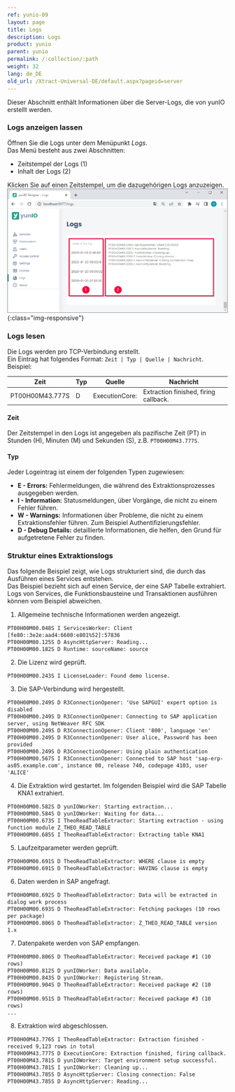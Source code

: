 ```yaml
---
ref: yunio-09
layout: page
title: Logs
description: Logs
product: yunio
parent: yunio
permalink: /:collection/:path
weight: 32
lang: de_DE
old_url: /Xtract-Universal-DE/default.aspx?pageid=server
---
```


Dieser Abschnitt enthält Informationen über die Server-Logs, die von yunIO erstellt werden.<br>

### Logs anzeigen lassen
Öffnen Sie die Logs unter dem Menüpunkt *Logs*. <br>
Das Menü besteht aus zwei Abschnitten:
- Zeitstempel der Logs (1)
- Inhalt der Logs (2)

Klicken Sie auf einen Zeitstempel, um die dazugehörigen Logs anzuzeigen.<br>
![yunIO-Logs](/img/content/yunio/yunIO-Logs.png){:class="img-responsive"}

### Logs lesen

Die Logs werden pro TCP-Verbindung erstellt.<br>
Ein Eintrag hat folgendes Format: `Zeit | Typ | Quelle | Nachricht`. Beispiel:

| Zeit | Typ | Quelle | Nachricht | 
|--------|--------|--------|---|
| PT00H00M43.777S | D | ExecutionCore: | Extraction finished, firing callback.  | 

#### Zeit

Der Zeitstempel in den Logs ist angegeben als pazifische Zeit (PT) in Stunden (H), Minuten (M) und Sekunden (S), z.B. `PT00H00M43.777S`.

<!---
Der Zeitstempel in den Logs ist angegeben als pazifische Zeit (<span style="color:orange">PT</span>) in Stunden (<span style="color:green">H</span>), Minuten (<span style="color:blue">M</span>) und Sekunden (<span style="color:red">S</span>). <br>
Beispiel: <span style="color:orange">PT</span><span style="color:green">00H</span><span style="color:blue">00M</span><span style="color:red">43.777S</span>
-->

#### Typ
Jeder Logeintrag ist einem der folgenden Typen zugewiesen:
- **E - Errors:** Fehlermeldungen, die während des Extraktionsprozesses ausgegeben werden.<br>
- **I - Information:** Statusmeldungen, über Vorgänge, die nicht zu einem Fehler führen.<br>
- **W - Warnings:**  Informationen über Probleme, die nicht zu einem Extraktionsfehler führen. Zum Beispiel Authentifizierungsfehler.<br>
- **D - Debug Details:** detaillierte Informationen, die helfen, den Grund für aufgetretene Fehler zu finden.

### Struktur eines Extraktionslogs

Das folgende Beispiel zeigt, wie Logs strukturiert sind, die durch das Ausführen eines Services entstehen.<br>
Das Beispiel bezieht sich auf einen Service, der eine SAP Tabelle extrahiert. 
Logs von Services, die Funktionsbausteine und Transaktionen ausführen können vom Beispiel abweichen.

1. Allgemeine technische Informationen werden angezeigt.
```
PT00H00M00.048S I ServicesWorker: Client [fe80::3e2e:aad4:6600:e801%52]:57836
PT00H00M00.125S D AsyncHttpServer: Reading...
PT00H00M00.182S D Runtime: sourceName: source
```
2. Die Lizenz wird geprüft.
```
PT00H00M00.243S I LicenseLoader: Found demo license.
```
3. Die SAP-Verbindung wird hergestellt.
```
PT00H00M00.249S D R3ConnectionOpener: 'Use SAPGUI' expert option is disabled
PT00H00M00.249S D R3ConnectionOpener: Connecting to SAP application server, using NetWeaver RFC SDK
PT00H00M00.249S D R3ConnectionOpener: Client '800', language 'en'
PT00H00M00.249S D R3ConnectionOpener: User alice, Password has been provided
PT00H00M00.249S D R3ConnectionOpener: Using plain authentication
PT00H00M00.567S I R3ConnectionOpener: Connected to SAP host 'sap-erp-as05.example.com', instance 00, release 740, codepage 4103, user 'ALICE'
```
4. Die Extraktion wird gestartet. Im folgenden Beispiel wird die SAP Tabelle KNA1 extrahiert.
```
PT00H00M00.582S D yunIOWorker: Starting extraction...
PT00H00M00.584S D yunIOWorker: Waiting for data...
PT00H00M00.673S I TheoReadTableExtractor: Starting extraction - using function module Z_THEO_READ_TABLE
PT00H00M00.685S I TheoReadTableExtractor: Extracting table KNA1
```
5. Laufzeitparameter werden geprüft.
```
PT00H00M00.691S D TheoReadTableExtractor: WHERE clause is empty
PT00H00M00.691S D TheoReadTableExtractor: HAVING clause is empty
```
6. Daten werden in SAP angefragt.
```
PT00H00M00.692S D TheoReadTableExtractor: Data will be extracted in dialog work process
PT00H00M00.693S D TheoReadTableExtractor: Fetching packages (10 rows per package)
PT00H00M00.806S D TheoReadTableExtractor: Z_THEO_READ_TABLE version 1.x
```
7. Datenpakete werden von SAP empfangen.
```
PT00H00M00.806S D TheoReadTableExtractor: Received package #1 (10 rows)
PT00H00M00.812S D yunIOWorker: Data available.
PT00H00M00.843S D yunIOWorker: Registering Stream.
PT00H00M00.904S D TheoReadTableExtractor: Received package #2 (10 rows)
PT00H00M00.951S D TheoReadTableExtractor: Received package #3 (10 rows)
...
```
8. Extraktion wird abgeschlossen.
```
PT00H00M43.776S I TheoReadTableExtractor: Extraction finished - received 9,123 rows in total
PT00H00M43.777S D ExecutionCore: Extraction finished, firing callback.
PT00H00M43.781S D yunIOWorker: Target environment setup successful.
PT00H00M43.781S I yunIOWorker: Cleaning up...
PT00H00M43.785S D AsyncHttpServer: Closing connection: False
PT00H00M43.785S D AsyncHttpServer: Reading...
```